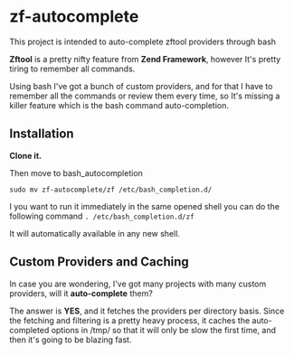 zf-autocomplete
===============

This project is intended to auto-complete zftool providers through bash

**Zftool** is a pretty nifty feature from **Zend Framework**, however It's pretty tiring to remember all commands.

Using bash I've got a bunch of custom providers, and for that I have to remember all the commands or review them every time, so It's missing a killer feature which is the bash command auto-completion.

Installation
------------
**Clone it.**

Then move to bash_autocompletion

<code>sudo mv zf-autocomplete/zf /etc/bash_completion.d/</code>

I you want to run it immediately in the same opened shell you can do the following command
<code>. /etc/bash_completion.d/zf</code>

It will automatically available in any new shell.

Custom Providers and Caching
----------------------------

In case you are wondering, I've got many projects with many custom providers, will it **auto-complete** them?

The answer is **YES**, and it fetches the providers per directory basis. Since the fetching and filtering is a pretty heavy process, it caches the auto-completed options in /tmp/ so that it will only be slow the first time, and then it's going to be blazing fast.
